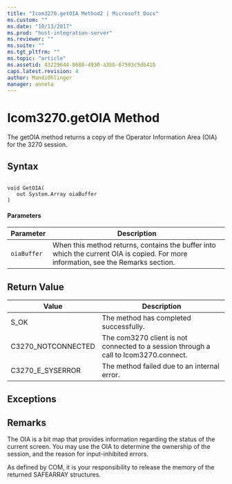 ```yaml
---
title: "Icom3270.getOIA Method2 | Microsoft Docs"
ms.custom: ""
ms.date: "10/13/2017"
ms.prod: "host-integration-server"
ms.reviewer: ""
ms.suite: ""
ms.tgt_pltfrm: ""
ms.topic: "article"
ms.assetid: 43229644-8680-4930-a3bb-67593c5db41b
caps.latest.revision: 4
author: MandiOhlinger
manager: anneta
---
```

# Icom3270.getOIA Method
The getOIA method returns a copy of the Operator Information Area (OIA) for the 3270 session.  
  
## Syntax  
  
```  
  
void GetOIA(  
   out System.Array oiaBuffer  
)  
```  
  
#### Parameters  
  
|Parameter|Description|  
|---------------|-----------------|  
|`oiaBuffer`|When this method returns, contains the buffer into which the current OIA is copied. For more information, see the Remarks section.|  
  
## Return Value  
  
|Value|Description|  
|-----------|-----------------|  
|S_OK|The method has completed successfully.|  
|C3270_NOTCONNECTED|The com3270 client is not connected to a session through a call to Icom3270.connect.|  
|C3270_E_SYSERROR|The method failed due to an internal error.|  
  
## Exceptions  
  
## Remarks  
 The OIA is a bit map that provides information regarding the status of the current screen. You may use the OIA to determine the ownership of the session, and the reason for input-inhibited errors.  
  
 As defined by COM, it is your responsibility to release the memory of the returned SAFEARRAY structures.